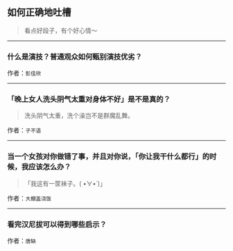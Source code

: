 ## 如何正确地吐槽

> 看点好段子，有个好心情～


 
---

### 什么是演技？普通观众如何甄别演技优劣？

> 


作者：`彭佳欣`

---

### 「晚上女人洗头阴气太重对身体不好」是不是真的？

> 洗头阴气太重，洗个澡岂不是群魔乱舞。


作者：`子不语`

---

### 当一个女孩对你做错了事，并且对你说，「你让我干什么都行」的时候，我应该怎么办？

> 「我这有一筐袜子。( •̀∀•́ )」


作者：`大棚盖浇饭`

---

### 看完汉尼拔可以得到哪些启示？

> 


作者：`唐缺`